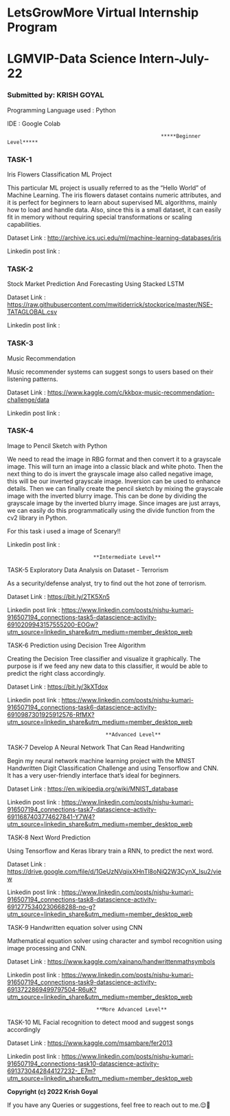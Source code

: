 # LetsGrowMore Virtual Internship Program
# LGMVIP-Data Science Intern-July-22
### Submitted by: KRISH GOYAL

Programming Language used : Python

IDE : Google Colab

                                                      *****Beginner Level*****                      
### TASK-1
Iris Flowers Classification ML Project

This particular ML project is usually referred to as the “Hello World” of Machine Learning. The iris flowers dataset contains numeric attributes, and it is perfect for beginners to learn about supervised ML algorithms, mainly how to load and handle data. Also, since this is a small dataset, it can easily fit in memory without requiring special transformations or scaling capabilities.

Dataset Link : http://archive.ics.uci.edu/ml/machine-learning-databases/iris

Linkedin post link : 

### TASK-2
Stock Market Prediction And Forecasting Using Stacked LSTM

Dataset Link : https://raw.githubusercontent.com/mwitiderrick/stockprice/master/NSE-TATAGLOBAL.csv

Linkedin post link : 

### TASK-3
Music Recommendation

Music recommender systems can suggest songs to users based on their listening patterns.

Dataset Link : https://www.kaggle.com/c/kkbox-music-recommendation-challenge/data

Linkedin post link : 

### TASK-4
Image to Pencil Sketch with Python

We need to read the image in RBG format and then convert it to a grayscale image. This will turn an image into a classic black and white photo. Then the next thing to do is invert the grayscale image also called negative image, this will be our inverted grayscale image. Inversion can be used to enhance details. Then we can finally create the pencil sketch by mixing the grayscale image with the inverted blurry image. This can be done by dividing the grayscale image by the inverted blurry image. Since images are just arrays, we can easily do this programmatically using the divide function from the cv2 library in Python.

For this task i used a image of Scenary!!

Linkedin post link : 



                                **Intermediate Level**    
TASK-5
Exploratory Data Analysis on Dataset - Terrorism

As a security/defense analyst, try to find out the hot zone of terrorism.

Dataset Link : https://bit.ly/2TK5Xn5

Linkedin post link : https://www.linkedin.com/posts/nishu-kumari-916507194_connections-task5-datascience-activity-6910209943157555200-EOGw?utm_source=linkedin_share&utm_medium=member_desktop_web

TASK-6
Prediction using Decision Tree Algorithm

Creating the Decision Tree classifier and visualize it graphically. The purpose is if we feed any new data to this classifier, it would be able to predict the right class accordingly.

Dataset Link : https://bit.ly/3kXTdox

Linkedin post link : https://www.linkedin.com/posts/nishu-kumari-916507194_connections-task6-datascience-activity-6910987301925912576-RfMX?utm_source=linkedin_share&utm_medium=member_desktop_web

                                    **Advanced Level**
TASK-7
Develop A Neural Network That Can Read Handwriting

Begin my neural network machine learning project with the MNIST Handwritten Digit Classification Challenge and using Tensorflow and CNN. It has a very user-friendly interface that’s ideal for beginners.

Dataset Link : https://en.wikipedia.org/wiki/MNIST_database

Linkedin post link : https://www.linkedin.com/posts/nishu-kumari-916507194_connections-task7-datascience-activity-6911687403774627841-Y7W4?utm_source=linkedin_share&utm_medium=member_desktop_web

TASK-8
Next Word Prediction

Using Tensorflow and Keras library train a RNN, to predict the next word.

Dataset Link : https://drive.google.com/file/d/1GeUzNVqiixXHnTl8oNiQ2W3CynX_lsu2/view

Linkedin post link : https://www.linkedin.com/posts/nishu-kumari-916507194_connections-task8-datascience-activity-6912775340230668288-no-g?utm_source=linkedin_share&utm_medium=member_desktop_web

TASK-9
Handwritten equation solver using CNN

Mathematical equation solver using character and symbol recognition using image processing and CNN.

Dataset Link : https://www.kaggle.com/xainano/handwrittenmathsymbols

Linkedin post link : https://www.linkedin.com/posts/nishu-kumari-916507194_connections-task9-datascience-activity-6913722869499797504-R6uK?utm_source=linkedin_share&utm_medium=member_desktop_web

                                 **More Advanced Level**
TASK-10
ML Facial recognition to detect mood and suggest songs accordingly

Dataset Link : https://www.kaggle.com/msambare/fer2013

Linkedin post link : https://www.linkedin.com/posts/nishu-kumari-916507194_connections-task10-datascience-activity-6913730442844127232-_E7m?utm_source=linkedin_share&utm_medium=member_desktop_web

 **Copyright (c) 2022 Krish Goyal**

 If you have any Queries or suggestions, feel free to reach out to me.😌🙂
